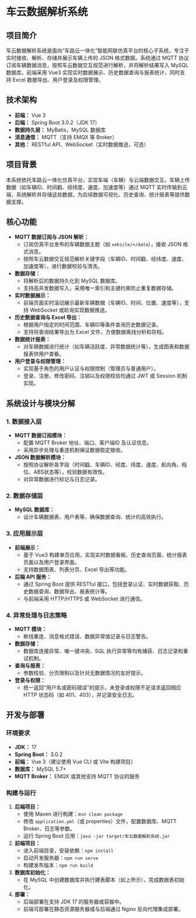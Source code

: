 # 车云数据解析系统

## 项目简介

车云数据解析系统是面向“车路云一体化”智能网联仿真平台的核心子系统，专注于实时接收、解析、存储并展示车辆上传的 JSON 格式数据。系统通过 MQTT 协议订阅车辆数据消息，按照车云数据交互规范进行解析，并将解析结果写入 MySQL 数据库。前端采用 Vue3 实现实时数据展示、历史数据查询与报表统计，同时支持 Excel 数据导出、用户登录及权限管理。

## 技术架构

- **前端：** Vue 3
- **后端：** Spring Boot 3.0.2（JDK 17）
- **数据持久层：** MyBatis，MySQL 数据库
- **消息通信：** MQTT（支持 EMQX 等 Broker）
- **其他：** RESTful API、WebSocket（实时数据推送，可选）

## 项目背景

本系统依托车路云一体化仿真平台，实现车端（车辆）与云端数据交互。车辆上传数据（如车辆ID、时间戳、经纬度、速度、加速度等）通过 MQTT 实时传输到云端，系统解析并存储这些数据，为后续数据可视化、历史查询、统计报表等提供数据支撑。

## 核心功能

- **MQTT 数据订阅与 JSON 解析：**
  - 订阅仿真平台发布的车辆数据主题（如 `vehicle/+/data`），接收 JSON 格式消息。
  - 按照车云数据交互规范解析关键字段（车辆ID、时间戳、经纬度、速度、加速度等），进行数据校验与清洗。
- **数据存储：**
  - 将解析后的数据持久化到 MySQL 数据库。
  - 支持高并发数据写入，采用唯一索引和主键约束防止重复数据存储。
- **实时数据展示：**
  - 前端页面实时滚动展示最新车辆数据（车辆ID、时间、位置、速度等），支持 WebSocket 或轮询实现数据推送。
- **历史数据查询与 Excel 导出：**
  - 根据用户指定的时间范围、车辆ID等条件查询历史数据记录。
  - 支持将查询结果导出为 Excel 文件，方便数据离线分析和存档。
- **数据统计报表：**
  - 对车辆数据进行统计（如车辆活跃度、异常数据统计等），生成图表和数据报表供用户查看。
- **用户登录与权限管理：**
  - 实现基于角色的用户认证与权限控制（管理员与普通用户）。
  - 登录、注册、修改密码、注销以及权限校验均通过 JWT 或 Session 机制实现。

## 系统设计与模块分解

### 1. 数据接入层

- **MQTT 数据订阅模块：**
  - 配置 MQTT Broker 地址、端口、客户端ID 及认证信息。
  - 采用异步处理与重连机制保证数据稳定接收。
- **JSON 数据解析模块：**
  - 按照协议解析各字段（时间戳、车辆ID、经度、纬度、速度、航向角、档位、ABS状态等），校验数据有效性。
  - 对异常数据进行标记与日志记录。

### 2. 数据存储层

- **MySQL 数据库：**
  - 设计车辆数据表、用户表等，确保数据查询、统计的高效执行。

### 3. 应用展示层

- **前端展示：**
  - 基于 Vue3 构建单页应用，实现实时数据看板、历史查询页面、统计报表页面以及用户登录界面。
  - 支持数据图表、列表分页、Excel 导出等功能。
- **后端 API 服务：**
  - 通过 Spring Boot 提供 RESTful 接口，包括登录认证、实时数据获取、历史数据查询、数据导出、报表统计等。
  - 与前端采用 HTTP/HTTPS 或 WebSocket 进行通信。

### 4. 异常处理与日志策略

- **MQTT 模块：**
  - 断线重连、消息格式错误、数据异常值记录与日志警告。
- **数据存储：**
  - 数据库连接异常、唯一键冲突、SQL 执行异常等均有捕获、日志记录和重试机制。
- **查询与报表：**
  - 参数校验、分页限制以及针对无数据情况的友好提示。
- **登录与权限：**
  - 统一返回“用户名或密码错误”的提示，未登录或权限不足请求返回相应 HTTP 状态码（如 401、403），并记录安全日志。

## 开发与部署

### 环境要求

- **JDK：** 17
- **Spring Boot：** 3.0.2
- **前端：** Vue 3（建议使用 Vue CLI 或 Vite 构建项目）
- **数据库：** MySQL 5.7+
- **MQTT Broker：** EMQX 或其他支持 MQTT 协议的服务

### 构建与运行

1. **后端项目：**
   - 使用 Maven 进行构建：`mvn clean package`
   - 修改 `application.yml`（或 properties）文件，配置数据库、MQTT Broker、日志等参数。
   - 运行 Spring Boot 应用：`java -jar target/车云数据解析系统.jar`
2. **前端项目：**
   - 进入前端目录，安装依赖：`npm install`
   - 启动开发服务器：`npm run serve`
   - 构建发布版本：`npm run build`
3. **数据库初始化：**
   - 在 MySQL 中创建数据库并执行建表脚本（如上所示），完成数据表初始化。
4. **部署：**
   - 后端部署在支持 JDK 17 的服务器或容器中。
   - 前端可部署在静态资源服务器或与后端通过 Nginx 反向代理集成部署。
